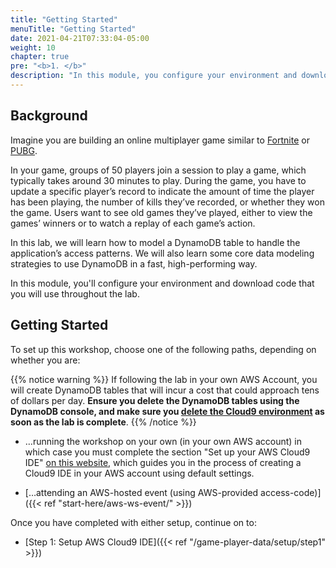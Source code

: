 ```yaml
---
title: "Getting Started"
menuTitle: "Getting Started"
date: 2021-04-21T07:33:04-05:00
weight: 10
chapter: true
pre: "<b>1. </b>"
description: "In this module, you configure your environment and download code that you will use throughout the lab."
---
```


## Background

Imagine you are building an online multiplayer game similar to [Fortnite](https://www.epicgames.com/fortnite) or [PUBG](https://www.pubg.com/). 

In your game, groups of 50 players join a session to play a game, which typically takes around 30 minutes to play. During the game, you have to update a specific player’s record to indicate the amount of time the player has been playing, the number of kills they’ve recorded, or whether they won the game. Users want to see old games they’ve played, either to view the games’ winners or to watch a replay of each game’s action.

In this lab, we will learn how to model a DynamoDB table to handle the application’s access patterns. We will also learn some core data modeling strategies to use DynamoDB in a fast, high-performing way.

In this module, you'll configure your environment and download code that you will use throughout the lab.

## Getting Started

To set up this workshop, choose one of the following paths, depending on whether you are:

{{% notice warning %}}
If following the lab in your own AWS Account, you will create DynamoDB tables that will incur a cost that could approach tens of dollars per day. **Ensure you delete the DynamoDB tables using the DynamoDB console, and make sure you [delete the Cloud9 environment](https://docs.aws.amazon.com/cloud9/latest/user-guide/delete-environment.html) as soon as the lab is complete**.
{{% /notice %}}

- …running the workshop on your own (in your own AWS account) in which case you must complete the section "Set up your AWS Cloud9 IDE" [on this website](https://aws.amazon.com/getting-started/hands-on/data-modeling-gaming-app-with-dynamodb/2/), which guides you in the process of creating a Cloud9 IDE in your AWS account using default settings.

- […attending an AWS-hosted event (using AWS-provided access-code)]({{< ref "start-here/aws-ws-event/" >}})


Once you have completed with either setup, continue on to:
- [Step 1: Setup AWS Cloud9 IDE]({{< ref "/game-player-data/setup/step1" >}})
